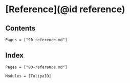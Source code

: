 # [Reference](@id reference)

## Contents

```@contents
Pages = ["90-reference.md"]
```

## Index

```@index
Pages = ["90-reference.md"]
```

```@autodocs
Modules = [TulipaIO]
```
